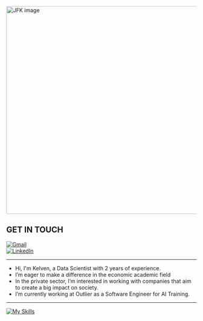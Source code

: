 <img src="https://annotatedgilmoregirls.com/wp-content/uploads/2022/05/jfk.jpg" alt="JFK image" style="width:550px; height:auto;">

## GET IN TOUCH

[![Gmail](https://img.shields.io/badge/Gmail-D14836?style=for-the-badge&logo=gmail&logoColor=white)](mailto:kelvenalca.professional@gmail.com)  
[![LinkedIn](https://img.shields.io/badge/LinkedIn-0077B5?style=for-the-badge&logo=linkedin&logoColor=white)](https://www.linkedin.com/in/kelvenalca/)

---

- Hi, I'm Kelven, a Data Scientist with 2 years of experience.
- I’m eager to make a difference in the economic academic field
- In the private sector, I’m interested in working with companies that aim to create a big impact on society.
- I’m currently working at Outlier as a Software Engineer for AI Training.

---

[![My Skills](https://skillicons.dev/icons?i=py,sklearn,mongodb,sqlite,git,bash&theme=dark)](https://skillicons.dev)
